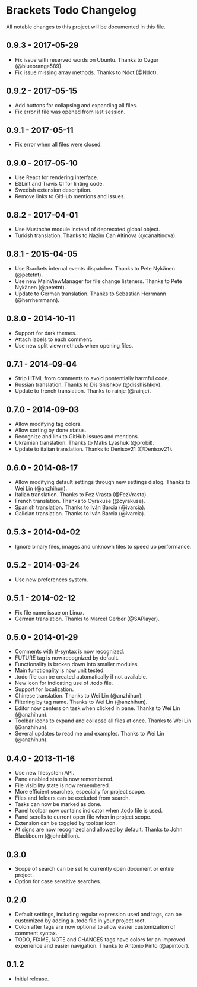 # Brackets Todo Changelog
All notable changes to this project will be documented in this file.

## 0.9.3 - 2017-05-29
* Fix issue with reserved words on Ubuntu. Thanks to Ozgur (@blueorange589).
* Fix issue missing array methods. Thanks to Ndot (@Ndot).

## 0.9.2 - 2017-05-15
* Add buttons for collapsing and expanding all files.
* Fix error if file was opened from last session.

## 0.9.1 - 2017-05-11
* Fix error when all files were closed.

## 0.9.0 - 2017-05-10
* Use React for rendering interface.
* ESLint and Travis CI for linting code.
* Swedish extension description.
* Remove links to GitHub mentions and issues.

## 0.8.2 - 2017-04-01
* Use Mustache module instead of deprecated global object.
* Turkish translation. Thanks to Nazim Can Altinova (@canaltinova).

## 0.8.1 - 2015-04-05
* Use Brackets internal events dispatcher. Thanks to Pete Nykänen (@petetnt).
* Use new MainViewManager for file change listeners. Thanks to Pete Nykänen (@petetnt).
* Update to German translation. Thanks to Sebastian Herrmann (@herrherrmann).

## 0.8.0 - 2014-10-11
* Support for dark themes.
* Attach labels to each comment.
* Use new split view methods when opening files.

## 0.7.1 - 2014-09-04
* Strip HTML from comments to avoid pontentially harmful code.
* Russian translation. Thanks to Dis Shishkov (@disshishkov).
* Update to french translation. Thanks to rainje (@rainje).

## 0.7.0 - 2014-09-03
* Allow modifying tag colors.
* Allow sorting by done status.
* Recognize and link to GitHub issues and mentions.
* Ukrainian translation. Thanks to Maks Lyashuk (@probil).
* Update to italian translation. Thanks to Denisov21 (@Denisov21).

## 0.6.0 - 2014-08-17
* Allow modifying default settings through new settings dialog. Thanks to Wei Lin (@anzhihun).
* Italian translation. Thanks to Fez Vrasta (@FezVrasta).
* French translation. Thanks to Cyrakuse (@cyrakuse).
* Spanish translation. Thanks to Iván Barcia (@ivarcia).
* Galician translation. Thanks to Iván Barcia (@ivarcia).

## 0.5.3 - 2014-04-02
* Ignore binary files, images and unknown files to speed up performance.

## 0.5.2 - 2014-03-24
* Use new preferences system.

## 0.5.1 - 2014-02-12
* Fix file name issue on Linux.
* German translation. Thanks to Marcel Gerber (@SAPlayer).

## 0.5.0 - 2014-01-29
* Comments with #-syntax is now recognized.
* FUTURE tag is now recognized by default.
* Functionality is broken down into smaller modules.
* Main functionality is now unit tested.
* .todo file can be created automatically if not available.
* New icon for indicating use of .todo file.
* Support for localization.
* Chinese translation. Thanks to Wei Lin (@anzhihun).
* Filtering by tag name. Thanks to Wei Lin (@anzhihun).
* Editor now centers on task when clicked in pane. Thanks to Wei Lin (@anzhihun).
* Toolbar icons to expand and collapse all files at once. Thanks to Wei Lin (@anzhihun).
* Several updates to read me and examples. Thanks to Wei Lin (@anzhihun).

## 0.4.0 - 2013-11-16
* Use new filesystem API.
* Pane enabled state is now remembered.
* File visibility state is now remembered.
* More efficient searches, especially for project scope.
* Files and folders can be excluded from search.
* Tasks can now be marked as done.
* Panel toolbar now contains indicator when .todo file is used.
* Panel scrolls to current open file when in project scope.
* Extension can be toggled by toolbar icon.
* At signs are now recognized and allowed by default. Thanks to John Blackbourn (@johnbillion).

## 0.3.0
* Scope of search can be set to currently open document or entire project.
* Option for case sensitive searches.

## 0.2.0
* Default settings, including regular expression used and tags, can be customized by adding a .todo file in your project root.
* Colon after tags are now optional to allow easier customization of comment syntax.
* TODO, FIXME, NOTE and CHANGES tags have colors for an improved experience and easier navigation. Thanks to António Pinto (@apintocr).

## 0.1.2
* Initial release.